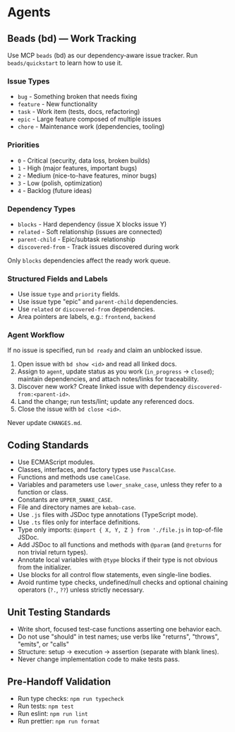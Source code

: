 # Agents

## Beads (bd) — Work Tracking

Use MCP `beads` (bd) as our dependency‑aware issue tracker. Run
`beads/quickstart` to learn how to use it.

### Issue Types

- `bug` - Something broken that needs fixing
- `feature` - New functionality
- `task` - Work item (tests, docs, refactoring)
- `epic` - Large feature composed of multiple issues
- `chore` - Maintenance work (dependencies, tooling)

### Priorities

- `0` - Critical (security, data loss, broken builds)
- `1` - High (major features, important bugs)
- `2` - Medium (nice-to-have features, minor bugs)
- `3` - Low (polish, optimization)
- `4` - Backlog (future ideas)

### Dependency Types

- `blocks` - Hard dependency (issue X blocks issue Y)
- `related` - Soft relationship (issues are connected)
- `parent-child` - Epic/subtask relationship
- `discovered-from` - Track issues discovered during work

Only `blocks` dependencies affect the ready work queue.

### Structured Fields and Labels

- Use issue `type` and `priority` fields.
- Use issue type "epic" and `parent-child` dependencies.
- Use `related` or `discovered-from` dependencies.
- Area pointers are labels, e.g.: `frontend`, `backend`

### Agent Workflow

If no issue is specified, run `bd ready` and claim an unblocked issue.

1. Open issue with `bd show <id>` and read all linked docs.
2. Assign to `agent`, update status as you work (`in_progress` → `closed`);
   maintain dependencies, and attach notes/links for traceability.
3. Discover new work? Create linked issue with dependency
   `discovered-from:<parent-id>`.
4. Land the change; run tests/lint; update any referenced docs.
5. Close the issue with `bd close <id>`.

Never update `CHANGES.md`.

## Coding Standards

- Use ECMAScript modules.
- Classes, interfaces, and factory types use `PascalCase`.
- Functions and methods use `camelCase`.
- Variables and parameters use `lower_snake_case`, unless they refer to a
  function or class.
- Constants are `UPPER_SNAKE_CASE`.
- File and directory names are `kebab-case`.
- Use `.js` files with JSDoc type annotations (TypeScript mode).
- Use `.ts` files only for interface definitions.
- Type only imports: `@import { X, Y, Z } from './file.js` in top-of-file JSDoc.
- Add JSDoc to all functions and methods with `@param` (and `@returns` for non
  trivial return types).
- Annotate local variables with `@type` blocks if their type is not obvious from
  the initializer.
- Use blocks for all control flow statements, even single-line bodies.
- Avoid runtime type checks, undefined/null checks and optional chaining
  operators (`?.`, `??`) unless strictly necessary.

## Unit Testing Standards

- Write short, focused test-case functions asserting one behavior each.
- Do not use "should" in test names; use verbs like "returns", "throws",
  "emits", or "calls"
- Structure: setup → execution → assertion (separate with blank lines).
- Never change implementation code to make tests pass.

## Pre‑Handoff Validation

- Run type checks: `npm run typecheck`
- Run tests: `npm test`
- Run eslint: `npm run lint`
- Run prettier: `npm run format`
